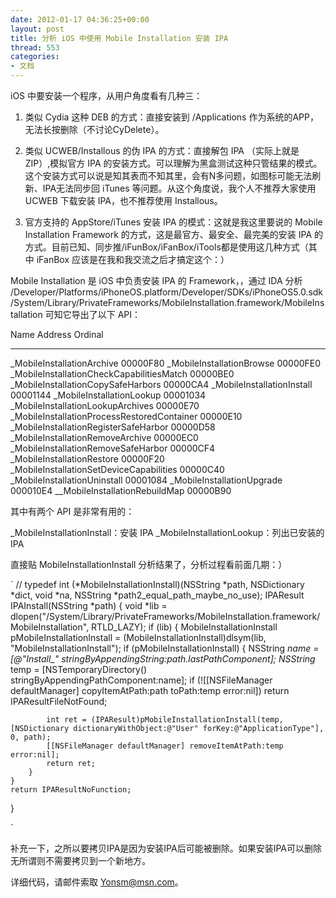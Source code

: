 ```yaml
---
date: 2012-01-17 04:36:25+00:00
layout: post
title: 分析 iOS 中使用 Mobile Installation 安装 IPA
thread: 553
categories:
- 文档
---
```


iOS 中要安装一个程序，从用户角度看有几种三：

1. 类似 Cydia 这种 DEB 的方式：直接安装到 /Applications 作为系统的APP，无法长按删除（不讨论CyDelete）。

2. 类似 UCWEB/Installous 的伪 IPA 的方式：直接解包 IPA （实际上就是 ZIP）,模拟官方 IPA 的安装方式。可以理解为黑盒测试这种只管结果的模式。这个安装方式可以说是知其表而不知其里，会有N多问题，如图标可能无法刷新、IPA无法同步回 iTunes 等问题。从这个角度说，我个人不推荐大家使用 UCWEB 下载安装 IPA，也不推荐使用 Installous。

3. 官方支持的 AppStore/iTunes 安装 IPA 的模式：这就是我这里要说的 Mobile Installation Framework 的方式，这是最官方、最安全、最完美的安装 IPA 的方式。目前已知、同步推/iFunBox/iFanBox/iTools都是使用这几种方式（其中 iFanBox 应该是在我和我交流之后才搞定这个：）

Mobile Installation 是 iOS 中负责安装 IPA 的 Framework，<!-- more -->，通过 IDA 分析 /Developer/Platforms/iPhoneOS.platform/Developer/SDKs/iPhoneOS5.0.sdk/System/Library/PrivateFrameworks/MobileInstallation.framework/MobileInstallation 可知它导出了以下 API：

Name Address Ordinal
---- ------- -------
_MobileInstallationArchive 00000F80
_MobileInstallationBrowse 00000FE0
_MobileInstallationCheckCapabilitiesMatch 00000BE0
_MobileInstallationCopySafeHarbors 00000CA4
_MobileInstallationInstall 00001144
_MobileInstallationLookup 00001034
_MobileInstallationLookupArchives 00000E70
_MobileInstallationProcessRestoredContainer 00000E10
_MobileInstallationRegisterSafeHarbor 00000D58
_MobileInstallationRemoveArchive 00000EC0
_MobileInstallationRemoveSafeHarbor 00000CF4
_MobileInstallationRestore 00000F20
_MobileInstallationSetDeviceCapabilities 00000C40
_MobileInstallationUninstall 00001084
_MobileInstallationUpgrade 000010E4
__MobileInstallationRebuildMap 00000B90

其中有两个 API 是非常有用的：

_MobileInstallationInstall：安装 IPA
_MobileInstallationLookup：列出已安装的 IPA

直接贴 MobileInstallationInstall 分析结果了，分析过程看前面几期：）

`
//
typedef int (*MobileInstallationInstall)(NSString *path, NSDictionary *dict, void *na, NSString *path2_equal_path_maybe_no_use);
IPAResult IPAInstall(NSString *path)
{
    void *lib = dlopen("/System/Library/PrivateFrameworks/MobileInstallation.framework/MobileInstallation", RTLD_LAZY);
    if (lib)
    {
        MobileInstallationInstall pMobileInstallationInstall = (MobileInstallationInstall)dlsym(lib, "MobileInstallationInstall");
        if (pMobileInstallationInstall)
        {
            NSString *name = [@"Install_" stringByAppendingString:path.lastPathComponent];
            NSString* temp = [NSTemporaryDirectory() stringByAppendingPathComponent:name];
            if (![[NSFileManager defaultManager] copyItemAtPath:path toPath:temp error:nil]) return IPAResultFileNotFound;

            int ret = (IPAResult)pMobileInstallationInstall(temp, [NSDictionary dictionaryWithObject:@"User" forKey:@"ApplicationType"], 0, path);
            [[NSFileManager defaultManager] removeItemAtPath:temp error:nil];
            return ret;
        }
    }
    return IPAResultNoFunction;
}

`

补充一下，之所以要拷贝IPA是因为安装IPA后可能被删除。如果安装IPA可以删除无所谓则不需要拷贝到一个新地方。

详细代码，请邮件索取 Yonsm@msn.com。
